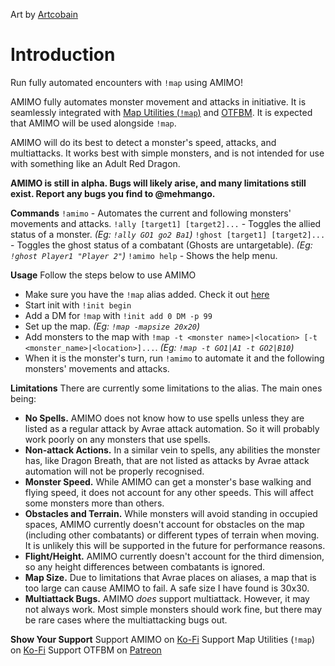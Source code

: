 Art by [Artcobain](https://www.deviantart.com/artcobain)
#  __Introduction__
Run fully automated encounters with `!map` using AMIMO!

AMIMO fully automates monster movement and attacks in initiative. It is seamlessly integrated with [Map Utilities (`!map`)](https://avrae.io/dashboard/workshop/5f6a4623f4c89c324d6a5cd3) and [OTFBM](http://docs.otfbm.com/#/).
It is expected that AMIMO will be used alongside `!map`.


AMIMO will do its best to detect a monster's speed, attacks, and multiattacks. It works best with simple monsters, and is not intended for use with something like an Adult Red Dragon.

**AMIMO is still in alpha. Bugs will likely arise, and many limitations still exist. Report any bugs you find to @mehmango.**

**__Commands__**
`!amimo` - Automates the current and following monsters' movements and attacks.
`!ally [target1] [target2]...` - Toggles the allied status of a monster. *(Eg: `!ally GO1 go2 Ba1`)*
`!ghost [target1] [target2]...` - Toggles the ghost status of a combatant (Ghosts are untargetable). *(Eg: `!ghost Player1 "Player 2"`)*
`!amimo help` - Shows the help menu.


**__Usage__**
Follow the steps below to use AMIMO
- Make sure you have the `!map` alias added. Check it out [here](https://avrae.io/dashboard/workshop/5f6a4623f4c89c324d6a5cd3)
- Start init with `!init begin`
- Add a DM for `!map` with `!init add 0 DM -p 99`
- Set up the map. *(Eg: `!map -mapsize 20x20`)*
- Add monsters to the map with `!map -t <monster name>|<location> [-t <monster_name>|<location>]...`. *(Eg: `!map -t GO1|A1 -t GO2|B10`)*
- When it is the monster's turn, run `!amimo` to automate it and the following monsters' movements and attacks.


**__Limitations__**
There are currently some limitations to the alias. The main ones being:
- **No Spells.** AMIMO does not know how to use spells unless they are listed as a regular attack by Avrae attack automation. So it will probably work poorly on any monsters that use spells.
- **Non-attack Actions.** In a similar vein to spells, any abilities the monster has, like Dragon Breath, that are not listed as attacks by Avrae attack automation will not be properly recognised.
- **Monster Speed.** While AMIMO can get a monster's base walking and flying speed, it does not account for any other speeds. This will affect some monsters more than others.
- **Obstacles and Terrain.** While monsters will avoid standing in occupied spaces, AMIMO currently doesn't account for obstacles on the map (including other combatants) or different types of terrain when moving. It is unlikely this will be supported in the future for performance reasons.
- **Flight/Height.** AMIMO currently doesn't account for the third dimension, so any height differences between combatants is ignored.
- **Map Size.** Due to limitations that Avrae places on aliases, a map that is too large can cause AMIMO to fail. A safe size I have found is 30x30.
- **Multiattack Bugs.** AMIMO *does* support multiattack. However, it may not always work. Most simple monsters should work fine, but there may be rare cases where the multiattacking bugs out.


**__Show Your Support__**
Support AMIMO on [Ko-Fi](https://ko-fi.com/mehmango)
Support Map Utilities (`!map`) on [Ko-Fi](https://ko-fi.com/croebh)
Support OTFBM on [Patreon](https://www.patreon.com/otfbm)
